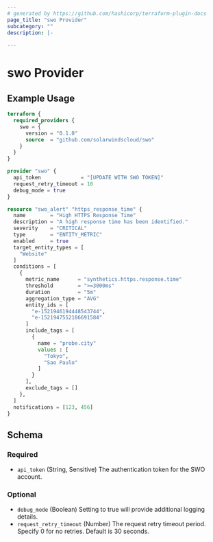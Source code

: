 ```yaml
---
# generated by https://github.com/hashicorp/terraform-plugin-docs
page_title: "swo Provider"
subcategory: ""
description: |-
  
---
```


# swo Provider



## Example Usage

```terraform
terraform {
  required_providers {
    swo = {
      version = "0.1.0"
      source  = "github.com/solarwindscloud/swo"
    }
  }
}

provider "swo" {
  api_token             = "[UPDATE WITH SWO TOKEN]"
  request_retry_timeout = 10
  debug_mode = true
}

resource "swo_alert" "https_response_time" {
  name        = "High HTTPS Response Time"
  description = "A high response time has been identified."
  severity    = "CRITICAL"
  type        = "ENTITY_METRIC"
  enabled     = true
  target_entity_types = [
    "Website"
  ]
  conditions = [
    {
      metric_name      = "synthetics.https.response.time"
      threshold        = ">=3000ms"
      duration         = "5m"
      aggregation_type = "AVG"
      entity_ids = [
        "e-1521946194448543744",
        "e-1521947552186691584"
      ]
      include_tags = [
        {
          name = "probe.city"
          values : [
            "Tokyo",
            "Sao Paulo"
          ]
        }
      ],
      exclude_tags = []
    },
  ]
  notifications = [123, 456]
}
```

<!-- schema generated by tfplugindocs -->
## Schema

### Required

- `api_token` (String, Sensitive) The authentication token for the SWO account.

### Optional

- `debug_mode` (Boolean) Setting to true will provide additional logging details.
- `request_retry_timeout` (Number) The request retry timeout period. Specify 0 for no retries. Default is 30 seconds.

